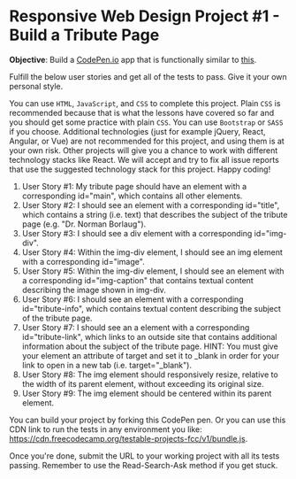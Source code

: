 # Responsive Web Design Project #1 - Build a Tribute Page

**Objective**: Build a [CodePen.io](https://codepen.io/) app that is functionally similar to [this](https://codepen.io/freeCodeCamp/full/zNqgVx).

Fulfill the below user stories and get all of the tests to pass. Give it your own personal style.

You can use `HTML`, `JavaScript`, and `CSS` to complete this project. Plain `CSS` is recommended because that is what the lessons have covered so far and you should get some practice with plain `CSS`. You can use `Bootstrap` or `SASS` if you choose. Additional technologies (just for example jQuery, React, Angular, or Vue) are not recommended for this project, and using them is at your own risk. Other projects will give you a chance to work with different technology stacks like React. We will accept and try to fix all issue reports that use the suggested technology stack for this project. Happy coding!

1. User Story #1: My tribute page should have an element with a corresponding id="main", which contains all other elements.
2. User Story #2: I should see an element with a corresponding id="title", which contains a string (i.e. text) that describes the subject of the tribute page (e.g. "Dr. Norman Borlaug").
3. User Story #3: I should see a div element with a corresponding id="img-div".
4. User Story #4: Within the img-div element, I should see an img element with a corresponding id="image".
5. User Story #5: Within the img-div element, I should see an element with a corresponding id="img-caption" that contains textual content describing the image shown in img-div.
6. User Story #6: I should see an element with a corresponding id="tribute-info", which contains textual content describing the subject of the tribute page.
7. User Story #7: I should see an a element with a corresponding id="tribute-link", which links to an outside site that contains additional information about the subject of the tribute page. HINT: You must give your element an attribute of target and set it to _blank in order for your link to open in a new tab (i.e. target="_blank").
8. User Story #8: The img element should responsively resize, relative to the width of its parent element, without exceeding its original size.
9. User Story #9: The img element should be centered within its parent element.

You can build your project by forking this CodePen pen. Or you can use this CDN link to run the tests in any environment you like: https://cdn.freecodecamp.org/testable-projects-fcc/v1/bundle.js.

Once you're done, submit the URL to your working project with all its tests passing.
Remember to use the Read-Search-Ask method if you get stuck.